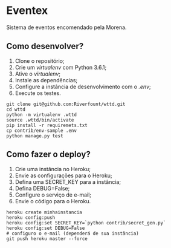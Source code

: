 # Eventex

Sistema de eventos encomendado pela Morena.

## Como desenvolver?

1. Clone o repositório;
2. Crie um _virtualenv_ com Python 3.6.1;
3. Ative o _virtualenv_;
4. Instale as dependências;
5. Configure a instância de desenvolvimento com o _.env_;
6. Execute os testes.

```console
git clone git@github.com:Riverfount/wttd.git
cd wttd
python -m virtualenv .wttd
source .wttd/bin/activate
pip install -r requiremets.txt
cp contrib/env-sample .env
python manage.py test
```

## Como fazer o deploy?

1. Crie uma instância no Heroku;
2. Envie as configurações para o Heroku;
3. Defina uma SECRET_KEY para a instância;
4. Defina DEBUG=False;
5. Configure o serviço de e-mail;
6. Envie o código para o Heroku.

```console
heroku create minhainstancia
heroku config:push
heroku config:set SECRET_KEY=`python contrib/secret_gen.py`
heroku config:set DEBUG=False
# configuro o e-mail (dependerá de sua instância)
git push heroku master --force
```